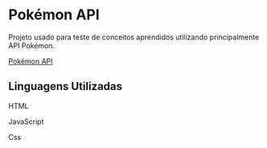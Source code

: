 # Pokémon API

Projeto usado para teste de conceitos aprendidos utilizando principalmente API Pokémon.

[Pokémon API](https://pokeapi.co/)

## Linguagens Utilizadas

HTML

JavaScript

Css
